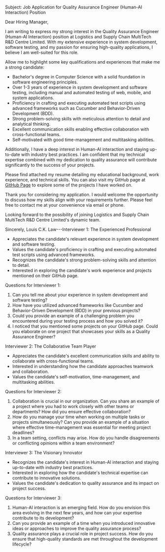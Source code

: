 Subject: Job Application for Quality Assurance Engineer (Human-AI Interaction) Position

Dear Hiring Manager,

I am writing to express my strong interest in the Quality Assurance Engineer (Human-AI Interaction) position at Logistics and Supply Chain MultiTech R&D Centre Limited. With my extensive experience in system development, software testing, and my passion for ensuring high-quality applications, I believe I am well-suited for this role.

Allow me to highlight some key qualifications and experiences that make me a strong candidate:

- Bachelor's degree in Computer Science with a solid foundation in software engineering principles.
- Over 1-3 years of experience in system development and software testing, including manual and automated testing of web, mobile, and system applications.
- Proficiency in crafting and executing automated test scripts using advanced frameworks such as Cucumber and Behavior-Driven Development (BDD).
- Strong problem-solving skills with meticulous attention to detail and analytical thinking.
- Excellent communication skills enabling effective collaboration with cross-functional teams.
- Self-motivated with good time-management and multitasking abilities.

Additionally, I have a deep interest in Human-AI interaction and staying up-to-date with industry best practices. I am confident that my technical expertise combined with my dedication to quality assurance will contribute significantly to the success of your projects.

Please find attached my resume detailing my educational background, work experience, and technical skills. You can also visit my GitHub page at [GitHub Page](https://louiscklaw.github.io) to explore some of the projects I have worked on.

Thank you for considering my application. I would welcome the opportunity to discuss how my skills align with your requirements further. Please feel free to contact me at your convenience via email or phone.

Looking forward to the possibility of joining Logistics and Supply Chain MultiTech R&D Centre Limited's dynamic team.

Sincerely,
Louis C.K. Law---Interviewer 1: The Experienced Professional

- Appreciates the candidate's relevant experience in system development and software testing.
- Values the candidate's proficiency in crafting and executing automated test scripts using advanced frameworks.
- Recognizes the candidate's strong problem-solving skills and attention to detail.
- Interested in exploring the candidate's work experience and projects mentioned on their GitHub page.

Questions for Interviewer 1:

1. Can you tell me about your experience in system development and software testing?
2. How have you utilized advanced frameworks like Cucumber and Behavior-Driven Development (BDD) in your previous projects?
3. Could you provide an example of a challenging problem you encountered during your testing process and how you solved it?
4. I noticed that you mentioned some projects on your GitHub page. Could you elaborate on one project that showcases your skills as a Quality Assurance Engineer?

Interviewer 2: The Collaborative Team Player

- Appreciates the candidate's excellent communication skills and ability to collaborate with cross-functional teams.
- Interested in understanding how the candidate approaches teamwork and collaboration.
- Values the candidate's self-motivation, time-management, and multitasking abilities.

Questions for Interviewer 2:

1. Collaboration is crucial in our organization. Can you share an example of a project where you had to work closely with other teams or departments? How did you ensure effective collaboration?
2. How do you manage your time when working on multiple tasks or projects simultaneously? Can you provide an example of a situation where effective time-management was essential for meeting project deadlines?
3. In a team setting, conflicts may arise. How do you handle disagreements or conflicting opinions within a team environment?

Interviewer 3: The Visionary Innovator

- Recognizes the candidate's interest in Human-AI interaction and staying up-to-date with industry best practices.
- Interested in exploring how the candidate's technical expertise can contribute to innovative solutions.
- Values the candidate's dedication to quality assurance and its impact on project success.

Questions for Interviewer 3:

1. Human-AI interaction is an emerging field. How do you envision this area evolving in the next few years, and how can your expertise contribute to its development?
2. Can you provide an example of a time when you introduced innovative ideas or approaches to improve the quality assurance process?
3. Quality assurance plays a crucial role in project success. How do you ensure that high-quality standards are met throughout the development lifecycle?